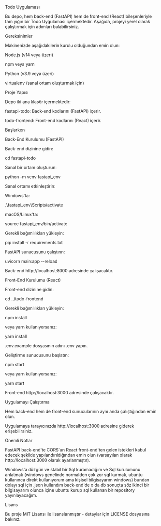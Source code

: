 Todo Uygulaması

Bu depo, hem back-end (FastAPI) hem de front-end (React) bileşenleriyle tam yığın bir Todo Uygulaması içermektedir. Aşağıda, projeyi yerel olarak çalıştırmak için adımları bulabilirsiniz.

Gereksinimler

Makinenizde aşağıdakilerin kurulu olduğundan emin olun:

Node.js (v14 veya üzeri)

npm veya yarn

Python (v3.9 veya üzeri)

virtualenv (sanal ortam oluşturmak için)

Proje Yapısı

Depo iki ana klasör içermektedir:

fastapi-todo: Back-end kodlarını (FastAPI) içerir.

todo-frontend: Front-end kodlarını (React) içerir.

Başlarken

Back-End Kurulumu (FastAPI)

Back-end dizinine gidin:

cd fastapi-todo

Sanal bir ortam oluşturun:

python -m venv fastapi_env

Sanal ortamı etkinleştirin:

Windows'ta:

.\fastapi_env\Scripts\activate

macOS/Linux'ta:

source fastapi_env/bin/activate

Gerekli bağımlılıkları yükleyin:

pip install -r requirements.txt

FastAPI sunucusunu çalıştırın:

uvicorn main:app --reload

Back-end http://localhost:8000 adresinde çalışacaktır.

Front-End Kurulumu (React)

Front-end dizinine gidin:

cd ../todo-frontend

Gerekli bağımlılıkları yükleyin:

npm install

veya yarn kullanıyorsanız:

yarn install


.env.example dosyasının adını .env yapın.

Geliştirme sunucusunu başlatın:

npm start

veya yarn kullanıyorsanız:

yarn start

Front-end http://localhost:3000 adresinde çalışacaktır.

Uygulamayı Çalıştırma

Hem back-end hem de front-end sunucularının aynı anda çalıştığından emin olun.

Uygulamaya tarayıcınızda http://localhost:3000 adresine giderek erişebilirsiniz.

Önemli Notlar

FastAPI back-end'te CORS'un React front-end'ten gelen istekleri kabul edecek şekilde yapılandırıldığından emin olun (varsayılan olarak http://localhost:3000 olarak ayarlanmıştır).


Windows'a düzgün ve stabil bir Sql kuramadığım ve Sql kurulumunu anlatmak (windows genelinde normalden çok zor sql kurmak, ubuntu kullanınca direkt kullanıyorum ama kişisel bilgisayarım windows) bundan dolayı sql için .json kullandım back-end'de o da db sonuçta söz ikinci bir bilgisayarım olunca içine ubuntu kurup sql kullanan bir repository yayınlayacağım.




Lisans

Bu proje MIT Lisansı ile lisanslanmıştır - detaylar için LICENSE dosyasına bakınız.
